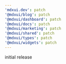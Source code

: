```yaml
---
'mdxui.dev': patch
'@mdxui/blog': patch
'@mdxui/dashboard': patch
'@mdxui/docs': patch
'@mdxui/marketing': patch
'@mdxui/shared': patch
'@mdxui/types': patch
'@mdxui/widgets': patch
---
```


initial release
